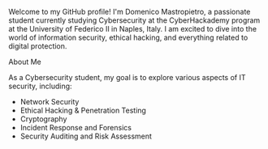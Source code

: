 Welcome to my GitHub profile! I'm Domenico Mastropietro, a passionate student currently studying Cybersecurity at the CyberHackademy program at the University of Federico II in Naples, Italy. I am excited to dive into the world of information security, ethical hacking, and everything related to digital protection.


About Me

As a Cybersecurity student, my goal is to explore various aspects of IT security, including:

- Network Security
- Ethical Hacking & Penetration Testing
- Cryptography
- Incident Response and Forensics
- Security Auditing and Risk Assessment

<!--
**Dondo-98/Dondo-98** is a ✨ _special_ ✨ repository because its `README.md` (this file) appears on your GitHub profile.

Here are some ideas to get you started:

- 🔭 I’m currently working on ...
- 🌱 I’m currently learning ...
- 👯 I’m looking to collaborate on ...
- 🤔 I’m looking for help with ...
- 💬 Ask me about ...
- 📫 How to reach me: ...
- 😄 Pronouns: ...
- ⚡ Fun fact: ...
-->
